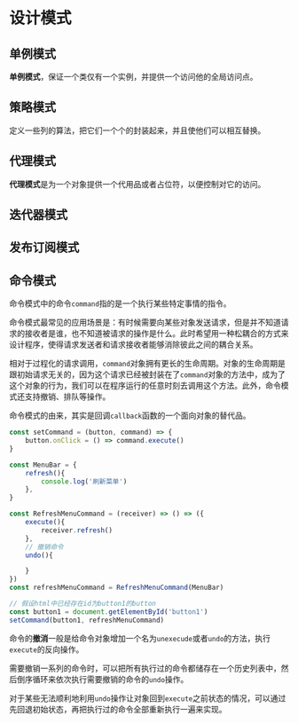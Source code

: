 # 设计模式

## 单例模式

**单例模式**，保证一个类仅有一个实例，并提供一个访问他的全局访问点。

## 策略模式

定义一些列的算法，把它们一个个的封装起来，并且使他们可以相互替换。

## 代理模式

**代理模式**是为一个对象提供一个代用品或者占位符，以便控制对它的访问。

## 迭代器模式

## 发布订阅模式

## 命令模式

命令模式中的命令`command`指的是一个执行某些特定事情的指令。

命令模式最常见的应用场景是：有时候需要向某些对象发送请求，但是并不知道请求的接收者是谁，也不知道被请求的操作是什么。此时希望用一种松耦合的方式来设计程序，使得请求发送者和请求接收者能够消除彼此之间的耦合关系。

相对于过程化的请求调用，`command`对象拥有更长的生命周期。对象的生命周期是跟初始请求无关的，因为这个请求已经被封装在了`command`对象的方法中，成为了这个对象的行为，我们可以在程序运行的任意时刻去调用这个方法。此外，命令模式还支持撤销、排队等操作。

命令模式的由来，其实是回调`callback`函数的一个面向对象的替代品。

```js
const setCommand = (button, command) => {
    button.onClick = () => command.execute()
}

const MenuBar = {
    refresh(){
        console.log('刷新菜单')
    },
}

const RefreshMenuCommand = (receiver) => () => ({
    execute(){
        receiver.refresh()
    },
    // 撤销命令
    undo(){

    }
})
const refreshMenuCommand = RefreshMenuCommand(MenuBar)

// 假设html中已经存在id为button1的button
const button1 = document.getElementById('button1')
setCommand(button1, refreshMenuCommand)
```

命令的**撤消**一般是给命令对象增加一个名为`unexecude`或者`undo`的方法，执行`execute`的反向操作。

需要撤销一系列的命令时，可以把所有执行过的命令都储存在一个历史列表中，然后倒序循环来依次执行需要撤销的命令的`undo`操作。

对于某些无法顺利地利用`undo`操作让对象回到`execute`之前状态的情况，可以通过先回退初始状态，再把执行过的命令全部重新执行一遍来实现。